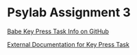 # Psylab Assignment 3

[Babe Key Press Task Info on GitHub](https://github.com/babe-project/babe-project/blob/master/docs/views.md#key-press-task)

[External Documentation for Key Press Task](https://babe-project.github.io/babe-docs/01_designing_experiments/02b_trial_views/#key-press-task)
